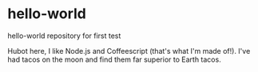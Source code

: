 # hello-world
hello-world repository for first test

Hubot here, I like Node.js and Coffeescript (that's what I'm made of!).
I've had tacos on the moon and find them far superior to Earth tacos.
